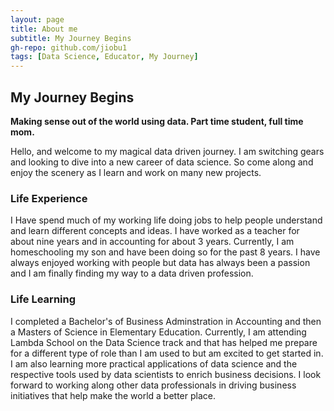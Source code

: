 ```yaml
---
layout: page
title: About me
subtitle: My Journey Begins
gh-repo: github.com/jiobu1
tags: [Data Science, Educator, My Journey]
---
```


<h2> My Journey Begins </h2>
<p><strong> Making sense out of the world using data. Part time student, full time mom. </strong></p>


<p> Hello, and welcome to my magical data driven journey. I am switching gears and looking to dive into a new career of data science. So come along and enjoy the scenery as I learn and work on many new projects. </p>

<h3> Life Experience </h3>

<p> I Have spend much of my working life doing jobs to help people understand and learn different concepts and ideas. I have worked as a teacher for about nine years and in accounting for about 3 years. Currently, I am homeschooling my son and have been doing so for the past 8 years. I have always enjoyed working with people but data has always been a passion and I am finally finding my way to a data driven profession. </p>

<h3> Life Learning </h3>

<p> I completed a Bachelor's of Business Adminstration in Accounting and then a Masters of Science in Elementary Education. Currently, I am attending Lambda School on the Data Science track and that has helped me prepare for a different type of role than I am used to but am excited to get started in. I am also learning more practical applications of data science and the respective tools used by data scientists to enrich business decisions. I look forward to working along other data professionals in driving business initiatives that help make the world a better place.</p>
